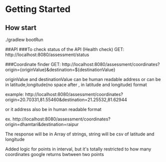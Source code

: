 # Getting Started

## How start
./gradlew bootRun

##API
###To check status of the API (Health check)
GET: http://localhost:8080/assessment/status

###Coordinate finder
GET: http://localhost:8080/assessment/coordinates?origin={originValue}&destination=${destinationValue}

originValue and destinationValue can be human readable address or can be in latitude,longitude(no space after , in latitude and longitude) format

example: http://localhost:8080/assessment/coordinates?origin=20.70331,81.55460&destination=21.25532,81.62944

or it address also be in human readable format

ex. http://localhost:8080/assessment/coordinates?origin=dhamtari&destination=raipur

The response will be in Array of strings, string will be csv of latitude and longitude

Added logic for points in interval, but it's totally restricted to how many coordinates google returns bwtween two points
